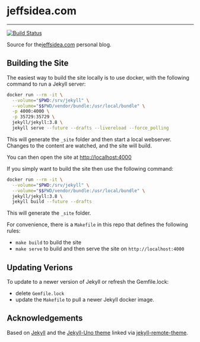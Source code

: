 # jeffsidea.com

---

[![Build Status](https://travis-ci.org/jschnurr/jeffsidea.com.svg?branch=master)](https://travis-ci.org/jschnurr/jeffsidea.com)

Source for the[jeffsidea.com](https://jeffsidea.com) personal blog.

## Building the Site

The easiest way to build the site locally is to use docker, with the following command to run a Jekyll server:

```bash
docker run --rm -it \
  --volume="$PWD:/srv/jekyll" \
  --volume="$$PWD/vendor/bundle:/usr/local/bundle" \
  -p 4000:4000 \
  -p 35729:35729 \
  jekyll/jekyll:3.8 \
  jekyll serve --future --drafts --livereload --force_polling
```

This will generate the `_site` folder and then start a local webserver. Changes to the content are watched, and the site will build.

You can then open the site at <http://localhost:4000>

If you simply want to build the site then use the following command:

```bash
docker run --rm -it \
  --volume="$PWD:/srv/jekyll" \
  --volume="$$PWD/vendor/bundle:/usr/local/bundle" \
  jekyll/jekyll:3.8 \
  jekyll build --future --drafts
```

This will generate the `_site` folder.

For convenience, there is a `Makefile` in this repo that defines the following rules:

- `make build` to build the site
- `make serve` to build and then serve the site on `http://localhost:4000`

## Updating Verions

To update to a newer version of Jekyll or refresh the Gemfile.lock:

- delete `Gemfile.lock`
- update the `Makefile` to pull a newer Jekyll docker image.

## Acknowledgements

Based on [Jekyll](https://jekyllrb.com/) and the [Jekyll-Uno theme](https://github.com/joshgerdes/jekyll-uno) linked via [jekyll-remote-theme](https://github.com/benbalter/jekyll-remote-theme).
